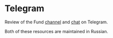 # Telegram

<NotReadyBadge />

Review of the Fund [channel](https://t.me/creating_fund)
and [chat](https://t.me/have_fund_chat) on Telegram.

Both of these resources are maintained in Russian.

